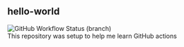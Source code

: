 ## hello-world
![GitHub Workflow Status (branch)](https://img.shields.io/github/workflow/status/jamespwillson/hello-world/.NET/main?style=for-the-badge) \
This repository was setup to help me learn GitHub actions
